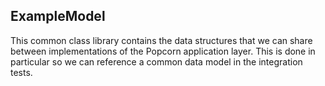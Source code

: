 ## ExampleModel

This common class library contains the data structures that we can share between 
implementations of the Popcorn application layer.  This is done in particular so
we can reference a common data model in the integration tests.